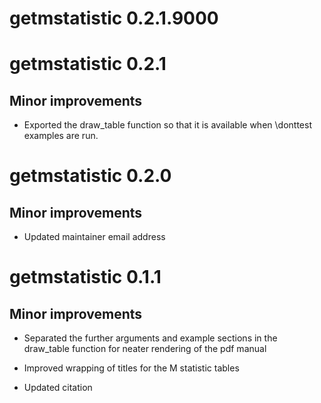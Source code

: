 # getmstatistic 0.2.1.9000


# getmstatistic 0.2.1

## Minor improvements

* Exported the draw_table function so that it is available when
  \donttest examples are run.


# getmstatistic 0.2.0

## Minor improvements

* Updated maintainer email address


# getmstatistic 0.1.1

## Minor improvements

* Separated the further arguments and example sections in 
  the draw_table function for neater rendering of the pdf manual
  
* Improved wrapping of titles for the M statistic tables

* Updated citation